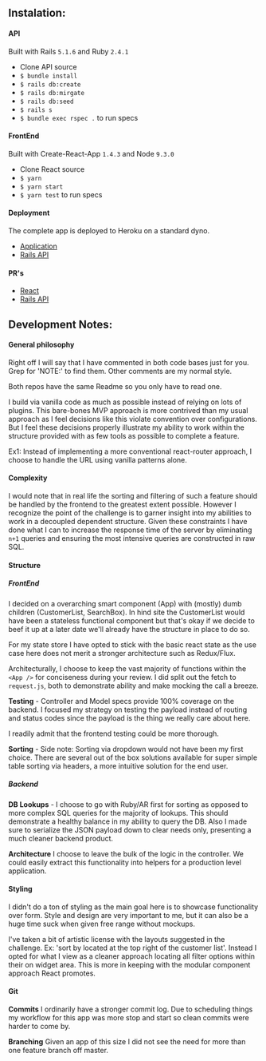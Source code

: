 ## Instalation:

#### API

Built with Rails ```5.1.6``` and Ruby ```2.4.1```

- Clone API source
- ```$ bundle install```
- ```$ rails db:create```
- ```$ rails db:mirgate```
- ```$ rails db:seed```
- ```$ rails s```
- ```$ bundle exec rspec .``` to run specs

#### FrontEnd

Built with Create-React-App ```1.4.3``` and Node ```9.3.0```

- Clone React source
- ```$ yarn```
- ```$ yarn start```
- ```$ yarn test``` to run specs

#### Deployment

The complete app is deployed to Heroku on a standard dyno.

- [Application](https://bootcoder-relic-search.herokuapp.com)
- [Rails API](https://bootcoder-relic-search-api.herokuapp.com)

#### PR's

- [React](https://github.com/bootcoder/new_relic_sortable_react/pull/1)
- [Rails API](https://github.com/bootcoder/new_relic_sortable_api/pull/1)

## Development Notes:

#### General philosophy

Right off I will say that I have commented in both code bases just for you.
Grep for 'NOTE:' to find them. Other comments are my normal style.

Both repos have the same Readme so you only have to read one.

I build via vanilla code as much as possible instead of relying on lots of plugins.
This bare-bones MVP approach is more contrived than my usual approach as I feel decisions like this violate convention over configurations. But I feel these decisions properly illustrate my ability to work within the structure provided with as few tools as possible to complete a feature.

Ex1: Instead of implementing a more conventional react-router approach, I choose to handle the URL using vanilla patterns alone.

#### Complexity

I would note that in real life the sorting and filtering of such a feature should be handled by the frontend to the greatest extent possible. However I recognize the point of the challenge is to garner insight into my abilities to work in a decoupled dependent structure. Given these constraints I have done what I can to increase the response time of the server by eliminating ```n+1``` queries and ensuring the most intensive queries are constructed in raw SQL.

#### Structure

##### FrontEnd

I decided on a overarching smart component (App) with (mostly) dumb children (CustomerList, SearchBox). In hind site the CustomerList would have been a stateless functional component but that's okay if we decide to beef it up at a later date we'll already have the structure in place to do so.

For my state store I have opted to stick with the basic react state as the use case here does not merit a stronger architecture such as Redux/Flux.

Architecturally, I choose to keep the vast majority of functions within the ```<App />``` for conciseness during your review. I did split out the fetch to ```request.js```, both to demonstrate ability and make mocking the call a breeze.

**Testing** - Controller and Model specs provide 100% coverage on the backend. I focused my strategy on testing the payload instead of routing and status codes since the payload is the thing we really care about here.

I readily admit that the frontend testing could be more thorough.

**Sorting** - Side note: Sorting via dropdown would not have been my first choice. There are several out of the box solutions available for super simple table sorting via headers, a more intuitive solution for the end user.

##### Backend

**DB Lookups** - I choose to go with Ruby/AR first for sorting as opposed to more complex SQL queries for the majority of lookups. This should demonstrate a healthy balance in my ability to query the DB. Also I made sure to serialize the JSON payload down to clear needs only, presenting a much cleaner backend product.

**Architecture** I choose to leave the bulk of the logic in the controller. We could easily extract this functionality into helpers for a production level application.

#### Styling

I didn't do a ton of styling as the main goal here is to showcase functionality over form.
Style and design are very important to me, but it can also be a huge time suck when given free range without mockups.

I've taken a bit of artistic license with the layouts suggested in the challenge.
Ex: 'sort by located at the top right of the customer list'.
Instead I opted for what I view as a cleaner approach locating all filter options within their on widget area. This is more in keeping with the modular component approach React promotes.

#### Git

**Commits** I ordinarily have a stronger commit log. Due to scheduling things my workflow for this app was more stop and start so clean commits were harder to come by.

**Branching** Given an app of this size I did not see the need for more than one feature branch off master.
